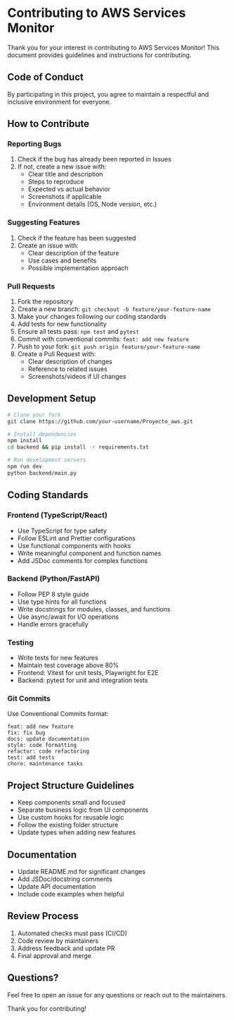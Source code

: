 # Contributing to AWS Services Monitor

Thank you for your interest in contributing to AWS Services Monitor! This document provides guidelines and instructions for contributing.

## Code of Conduct

By participating in this project, you agree to maintain a respectful and inclusive environment for everyone.

## How to Contribute

### Reporting Bugs

1. Check if the bug has already been reported in Issues
2. If not, create a new issue with:
   - Clear title and description
   - Steps to reproduce
   - Expected vs actual behavior
   - Screenshots if applicable
   - Environment details (OS, Node version, etc.)

### Suggesting Features

1. Check if the feature has been suggested
2. Create an issue with:
   - Clear description of the feature
   - Use cases and benefits
   - Possible implementation approach

### Pull Requests

1. Fork the repository
2. Create a new branch: `git checkout -b feature/your-feature-name`
3. Make your changes following our coding standards
4. Add tests for new functionality
5. Ensure all tests pass: `npm test` and `pytest`
6. Commit with conventional commits: `feat: add new feature`
7. Push to your fork: `git push origin feature/your-feature-name`
8. Create a Pull Request with:
   - Clear description of changes
   - Reference to related issues
   - Screenshots/videos if UI changes

## Development Setup

```bash
# Clone your fork
git clone https://github.com/your-username/Proyecto_aws.git

# Install dependencies
npm install
cd backend && pip install -r requirements.txt

# Run development servers
npm run dev
python backend/main.py
```

## Coding Standards

### Frontend (TypeScript/React)

- Use TypeScript for type safety
- Follow ESLint and Prettier configurations
- Use functional components with hooks
- Write meaningful component and function names
- Add JSDoc comments for complex functions

### Backend (Python/FastAPI)

- Follow PEP 8 style guide
- Use type hints for all functions
- Write docstrings for modules, classes, and functions
- Use async/await for I/O operations
- Handle errors gracefully

### Testing

- Write tests for new features
- Maintain test coverage above 80%
- Frontend: Vitest for unit tests, Playwright for E2E
- Backend: pytest for unit and integration tests

### Git Commits

Use Conventional Commits format:

```
feat: add new feature
fix: fix bug
docs: update documentation
style: code formatting
refactor: code refactoring
test: add tests
chore: maintenance tasks
```

## Project Structure Guidelines

- Keep components small and focused
- Separate business logic from UI components
- Use custom hooks for reusable logic
- Follow the existing folder structure
- Update types when adding new features

## Documentation

- Update README.md for significant changes
- Add JSDoc/docstring comments
- Update API documentation
- Include code examples when helpful

## Review Process

1. Automated checks must pass (CI/CD)
2. Code review by maintainers
3. Address feedback and update PR
4. Final approval and merge

## Questions?

Feel free to open an issue for any questions or reach out to the maintainers.

Thank you for contributing!
